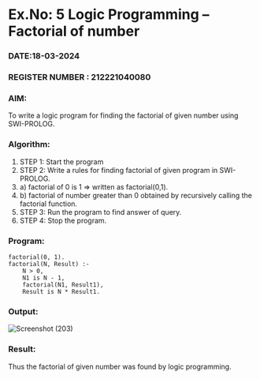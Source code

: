 # Ex.No: 5   Logic Programming – Factorial of number   
### DATE:18-03-2024                                                                            
### REGISTER NUMBER : 212221040080
### AIM: 
To  write  a logic program for finding the factorial of given number using SWI-PROLOG. 
### Algorithm:
1. STEP 1: Start the program
2. STEP 2:  Write a rules for finding factorial of given program in SWI-PROLOG.
3.   a)	factorial of 0 is 1 => written as factorial(0,1).
4.   b)	factorial of number greater than 0 obtained by recursively calling the factorial    function.
5. STEP 3: Run the program  to find answer of  query.
6. STEP 4: Stop the program.

### Program:
```
factorial(0, 1).
factorial(N, Result) :-
    N > 0,
    N1 is N - 1,
    factorial(N1, Result1),
    Result is N * Result1.

```

### Output:

![Screenshot (203)](https://github.com/KayyuruTharani/AI_Lab_2023-24/assets/142209319/6cca7d2e-6545-4fe0-b3e9-dce78ea50553)


### Result:
Thus the factorial of given number was found by logic programming. 

